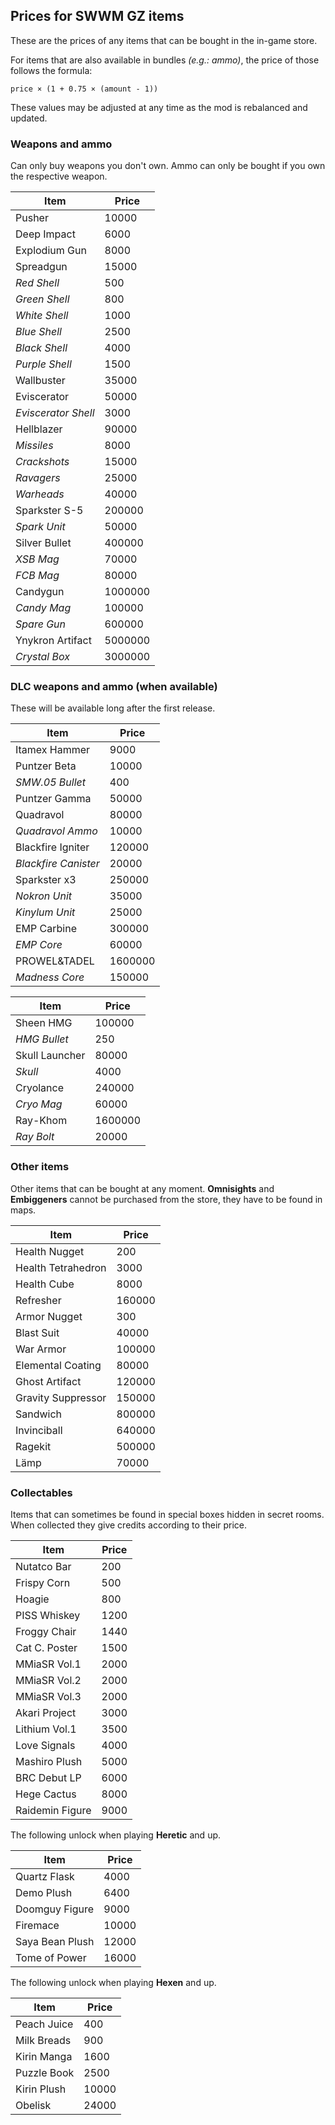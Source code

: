 ## Prices for SWWM GZ items

These are the prices of any items that can be bought in the in-game store.

For items that are also available in bundles *(e.g.: ammo)*, the price of those follows the formula:

`price × (1 + 0.75 × (amount - 1))`

These values may be adjusted at any time as the mod is rebalanced and updated.

### Weapons and ammo

Can only buy weapons you don't own. Ammo can only be bought if you own the respective weapon.

  Item                | Price
  ------------------- | -------
  Pusher              | 10000
  Deep Impact         | 6000
  Explodium Gun       | 8000
  Spreadgun           | 15000
  *Red Shell*         | 500
  *Green Shell*       | 800
  *White Shell*       | 1000
  *Blue Shell*        | 2500
  *Black Shell*       | 4000
  *Purple Shell*      | 1500
  Wallbuster          | 35000
  Eviscerator         | 50000
  *Eviscerator Shell* | 3000
  Hellblazer          | 90000
  *Missiles*          | 8000
  *Crackshots*        | 15000
  *Ravagers*          | 25000
  *Warheads*          | 40000
  Sparkster S-5       | 200000
  *Spark Unit*        | 50000
  Silver Bullet       | 400000
  *XSB Mag*           | 70000
  *FCB Mag*           | 80000
  Candygun            | 1000000
  *Candy Mag*         | 100000
  *Spare Gun*         | 600000
  Ynykron Artifact    | 5000000
  *Crystal Box*       | 3000000

### DLC weapons and ammo (when available)

These will be available long after the first release.

  Item                 | Price
  -------------------- | -------
  Itamex Hammer        | 9000
  Puntzer Beta         | 10000
  *SMW.05 Bullet*      | 400
  Puntzer Gamma        | 50000
  Quadravol            | 80000
  *Quadravol Ammo*     | 10000
  Blackfire Igniter    | 120000
  *Blackfire Canister* | 20000
  Sparkster x3         | 250000
  *Nokron Unit*        | 35000
  *Kinylum Unit*       | 25000
  EMP Carbine          | 300000
  *EMP Core*           | 60000
  PROWEL&TADEL         | 1600000
  *Madness Core*       | 150000

  Item           | Price
  -------------- | -------
  Sheen HMG      | 100000
  *HMG Bullet*   | 250
  Skull Launcher | 80000
  *Skull*        | 4000
  Cryolance      | 240000
  *Cryo Mag*     | 60000
  Ray-Khom       | 1600000
  *Ray Bolt*     | 20000

### Other items

Other items that can be bought at any moment. **Omnisights** and **Embiggeners** cannot be purchased from the store, they have to be found in maps.

  Item               | Price
  ------------------ | -------
  Health Nugget      | 200
  Health Tetrahedron | 3000
  Health Cube        | 8000
  Refresher          | 160000
  Armor Nugget       | 300
  Blast Suit         | 40000
  War Armor          | 100000
  Elemental Coating  | 80000
  Ghost Artifact     | 120000
  Gravity Suppressor | 150000
  Sandwich           | 800000
  Invinciball        | 640000
  Ragekit            | 500000
  Lämp               | 70000

### Collectables

Items that can sometimes be found in special boxes hidden in secret rooms. When collected they give credits according to their price.

  Item            | Price
  --------------- | -----
  Nutatco Bar     | 200
  Frispy Corn     | 500
  Hoagie          | 800
  PISS Whiskey    | 1200
  Froggy Chair    | 1440
  Cat C. Poster   | 1500
  MMiaSR Vol.1    | 2000
  MMiaSR Vol.2    | 2000
  MMiaSR Vol.3    | 2000
  Akari Project   | 3000
  Lithium Vol.1   | 3500
  Love Signals    | 4000
  Mashiro Plush   | 5000
  BRC Debut LP    | 6000
  Hege Cactus     | 8000
  Raidemin Figure | 9000

The following unlock when playing **Heretic** and up.

  Item            | Price
  --------------- | -----
  Quartz Flask    | 4000
  Demo Plush      | 6400
  Doomguy Figure  | 9000
  Firemace        | 10000
  Saya Bean Plush | 12000
  Tome of Power   | 16000

The following unlock when playing **Hexen** and up.

  Item        | Price
  ----------- | -----
  Peach Juice | 400
  Milk Breads | 900
  Kirin Manga | 1600
  Puzzle Book | 2500
  Kirin Plush | 10000
  Obelisk     | 24000
